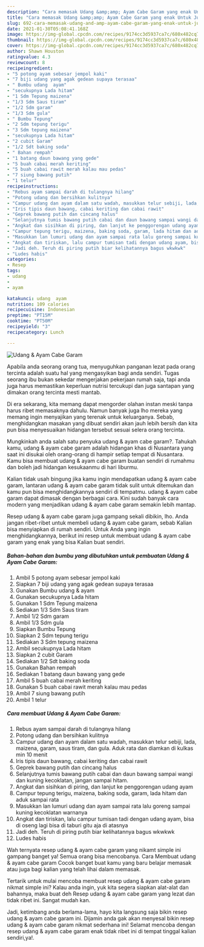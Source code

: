 ```yaml
---
description: "Cara memasak Udang &amp;amp; Ayam Cabe Garam yang enak Untuk Jualan"
title: "Cara memasak Udang &amp;amp; Ayam Cabe Garam yang enak Untuk Jualan"
slug: 692-cara-memasak-udang-and-amp-ayam-cabe-garam-yang-enak-untuk-jualan
date: 2021-01-30T05:08:41.168Z
image: https://img-global.cpcdn.com/recipes/9174cc3d5937ca7c/680x482cq70/udang-ayam-cabe-garam-foto-resep-utama.jpg
thumbnail: https://img-global.cpcdn.com/recipes/9174cc3d5937ca7c/680x482cq70/udang-ayam-cabe-garam-foto-resep-utama.jpg
cover: https://img-global.cpcdn.com/recipes/9174cc3d5937ca7c/680x482cq70/udang-ayam-cabe-garam-foto-resep-utama.jpg
author: Shawn Houston
ratingvalue: 4.3
reviewcount: 8
recipeingredient:
- "5 potong ayam sebesar jempol kaki"
- "7 biji udang yang agak gedean supaya terasaa"
- " Bumbu udang  ayam"
- "secukupnya Lada hitam"
- "1 Sdm Tepung maizena"
- "1/3 Sdm Saus tiram"
- "1/2 Sdm garam"
- "1/3 Sdm gula"
- " Bumbu Tepung"
- "2 Sdm tepung terigu"
- "3 Sdm tepung maizena"
- "secukupnya Lada hitam"
- "2 cubit Garam"
- "1/2 Sdt baking soda"
- " Bahan rempah"
- "1 batang daun bawang yang gede"
- "5 buah cabai merah keriting"
- "5 buah cabai rawit merah kalau mau pedas"
- "7 siung bawang putih"
- "1 telur"
recipeinstructions:
- "Rebus ayam sampai darah di tulangnya hilang"
- "Potong udang dan bersihkan kulitnya"
- "Campur udang dan ayam dalam satu wadah, masukkan telur sebiji, lada, maizena, garam, saus tiram, dan gula. Aduk rata dan diamkan di kulkas min 10 menit"
- "Iris tipis daun bawang, cabai keriting dan cabai rawit"
- "Geprek bawang putih dan cincang halus"
- "Selanjutnya tumis bawang putih cabai dan daun bawang sampai wangi dan kuning kecoklatan, jangan sampai hitam."
- "Angkat dan sisihkan di piring, dan lanjut ke penggorengan udang ayam"
- "Campur tepung terigu, maizena, baking soda, garam, lada hitam dan aduk sampai rata"
- "Masukkan lan lumuri udang dan ayam sampai rata lalu goreng sampai kuning kecoklatan warnanya"
- "Angkat dan tiriskan, lalu campur tumisan tadi dengan udang ayam, bisa di oseng lagi bisa di taburi gitu aja di atasnya"
- "Jadi deh. Teruh di piring putih biar kelihatannya bagus wkwkwk"
- "Ludes habis"
categories:
- Resep
tags:
- udang
- 
- ayam

katakunci: udang  ayam 
nutrition: 109 calories
recipecuisine: Indonesian
preptime: "PT15M"
cooktime: "PT50M"
recipeyield: "3"
recipecategory: Lunch

---
```



![Udang &amp; Ayam Cabe Garam](https://img-global.cpcdn.com/recipes/9174cc3d5937ca7c/680x482cq70/udang-ayam-cabe-garam-foto-resep-utama.jpg)

Apabila anda seorang orang tua, menyuguhkan panganan lezat pada orang tercinta adalah suatu hal yang mengasyikan bagi anda sendiri. Tugas seorang ibu bukan sekedar mengerjakan pekerjaan rumah saja, tapi anda juga harus memastikan keperluan nutrisi tercukupi dan juga santapan yang dimakan orang tercinta mesti mantab.

Di era  sekarang, kita memang dapat mengorder olahan instan meski tanpa harus ribet memasaknya dahulu. Namun banyak juga lho mereka yang memang ingin menyajikan yang terenak untuk keluarganya. Sebab, menghidangkan masakan yang dibuat sendiri akan jauh lebih bersih dan kita pun bisa menyesuaikan hidangan tersebut sesuai selera orang tercinta. 



Mungkinkah anda salah satu penyuka udang &amp; ayam cabe garam?. Tahukah kamu, udang &amp; ayam cabe garam adalah hidangan khas di Nusantara yang saat ini disukai oleh orang-orang di hampir setiap tempat di Nusantara. Kamu bisa membuat udang &amp; ayam cabe garam buatan sendiri di rumahmu dan boleh jadi hidangan kesukaanmu di hari liburmu.

Kalian tidak usah bingung jika kamu ingin mendapatkan udang &amp; ayam cabe garam, lantaran udang &amp; ayam cabe garam tidak sulit untuk ditemukan dan kamu pun bisa menghidangkannya sendiri di tempatmu. udang &amp; ayam cabe garam dapat dimasak dengan berbagai cara. Kini sudah banyak cara modern yang menjadikan udang &amp; ayam cabe garam semakin lebih mantap.

Resep udang &amp; ayam cabe garam juga gampang sekali dibikin, lho. Anda jangan ribet-ribet untuk membeli udang &amp; ayam cabe garam, sebab Kalian bisa menyiapkan di rumah sendiri. Untuk Anda yang ingin menghidangkannya, berikut ini resep untuk membuat udang &amp; ayam cabe garam yang enak yang bisa Kalian buat sendiri.

<!--inarticleads1-->

##### Bahan-bahan dan bumbu yang dibutuhkan untuk pembuatan Udang &amp; Ayam Cabe Garam:

1. Ambil 5 potong ayam sebesar jempol kaki
1. Siapkan 7 biji udang yang agak gedean supaya terasaa
1. Gunakan  Bumbu udang &amp; ayam
1. Gunakan secukupnya Lada hitam
1. Gunakan 1 Sdm Tepung maizena
1. Sediakan 1/3 Sdm Saus tiram
1. Ambil 1/2 Sdm garam
1. Ambil 1/3 Sdm gula
1. Siapkan  Bumbu Tepung
1. Siapkan 2 Sdm tepung terigu
1. Sediakan 3 Sdm tepung maizena
1. Ambil secukupnya Lada hitam
1. Siapkan 2 cubit Garam
1. Sediakan 1/2 Sdt baking soda
1. Gunakan  Bahan rempah
1. Sediakan 1 batang daun bawang yang gede
1. Ambil 5 buah cabai merah keriting
1. Gunakan 5 buah cabai rawit merah kalau mau pedas
1. Ambil 7 siung bawang putih
1. Ambil 1 telur




<!--inarticleads2-->

##### Cara membuat Udang &amp; Ayam Cabe Garam:

1. Rebus ayam sampai darah di tulangnya hilang
1. Potong udang dan bersihkan kulitnya
1. Campur udang dan ayam dalam satu wadah, masukkan telur sebiji, lada, maizena, garam, saus tiram, dan gula. Aduk rata dan diamkan di kulkas min 10 menit
1. Iris tipis daun bawang, cabai keriting dan cabai rawit
1. Geprek bawang putih dan cincang halus
1. Selanjutnya tumis bawang putih cabai dan daun bawang sampai wangi dan kuning kecoklatan, jangan sampai hitam.
1. Angkat dan sisihkan di piring, dan lanjut ke penggorengan udang ayam
1. Campur tepung terigu, maizena, baking soda, garam, lada hitam dan aduk sampai rata
1. Masukkan lan lumuri udang dan ayam sampai rata lalu goreng sampai kuning kecoklatan warnanya
1. Angkat dan tiriskan, lalu campur tumisan tadi dengan udang ayam, bisa di oseng lagi bisa di taburi gitu aja di atasnya
1. Jadi deh. Teruh di piring putih biar kelihatannya bagus wkwkwk
1. Ludes habis




Wah ternyata resep udang &amp; ayam cabe garam yang nikamt simple ini gampang banget ya! Semua orang bisa mencobanya. Cara Membuat udang &amp; ayam cabe garam Cocok banget buat kamu yang baru belajar memasak atau juga bagi kalian yang telah lihai dalam memasak.

Tertarik untuk mulai mencoba membuat resep udang &amp; ayam cabe garam nikmat simple ini? Kalau anda ingin, yuk kita segera siapkan alat-alat dan bahannya, maka buat deh Resep udang &amp; ayam cabe garam yang lezat dan tidak ribet ini. Sangat mudah kan. 

Jadi, ketimbang anda berlama-lama, hayo kita langsung saja bikin resep udang &amp; ayam cabe garam ini. Dijamin anda gak akan menyesal bikin resep udang &amp; ayam cabe garam nikmat sederhana ini! Selamat mencoba dengan resep udang &amp; ayam cabe garam enak tidak ribet ini di tempat tinggal kalian sendiri,ya!.

